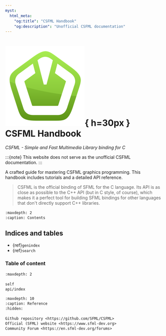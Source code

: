 ```yaml
---
myst:
  html_meta:
    "og:title": "CSFML Handbook"
    "og:description": "Unofficial CSFML documentation"
---
```


# ![icon](favicon.png){ h=30px } CSFML Handbook

*CSFML - Simple and Fast Multimedia Library binding for C*

:::{note}
This website does not serve as the unofficial CSFML documentation.
:::

A crafted guide for mastering CSFML graphics programming.
This handbook includes tutorials and a detailed API reference.

> CSFML is the official binding of SFML for the C language.
> Its API is as close as possible to the C++ API (but in C style, of course),
> which makes it a perfect tool for building SFML bindings for other languages
> that don't directly support C++ libraries.

```{toctree}
:maxdepth: 2
:caption: Contents
```

## Indices and tables

- {ref}`genindex`
- {ref}`search`

### Table of content

```{toctree}
:maxdepth: 2

self
api/index
```

```{toctree}
:maxdepth: 10
:caption: Reference
:hidden:

Github repository <https://github.com/SFML/CSFML>
Official (SFML) website <https://www.sfml-dev.org>
Community Forum <https://en.sfml-dev.org/forums>
```
